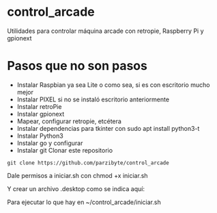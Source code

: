 # control_arcade
 Utilidades para controlar máquina arcade con retropie, Raspberry Pi y gpionext

# Pasos que no son pasos
- Instalar Raspbian ya sea Lite o como sea, si es con escritorio mucho mejor
- Instalar PIXEL si no se instaló escritorio anteriormente
- Instalar retroPie
- Instalar gpionext
- Mapear, configurar retropie, etcétera
- Instalar dependencias para tkinter con sudo apt install python3-t
- Instalar Python3
- Instalar go y configurar
- Instalar git
Clonar este repositorio

`git clone https://github.com/parzibyte/control_arcade`

Dale permisos a iniciar.sh con chmod +x iniciar.sh

Y crear un archivo .desktop como se indica aquí: 

Para ejecutar lo que hay en ~/control_arcade/iniciar.sh